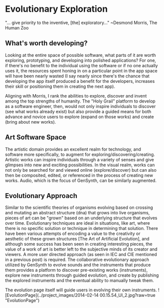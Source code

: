 # Evolutionary Exploration

"... give priority to the inventive, [the] exploratory..." ~Desmond Morris, The Human Zoo

## What's worth developing?

Looking at the entire space of possible software, what parts of it are worth exploring, prototyping, and developing into polished applications? For one, if there's no benefit to the individual using the software or if no one actually uses it, the resources spent honing in on a particular point in the app space will have been nearly wasted (I say nearly since there's the chance that developing the app itself produced a benefit for the developers, increases their skill or positioning them in creating the next app).

Aligning with Morris, I rank the abilities to explore, discover and invent among the top strengths of humanity. The "Holy Grail" platform to develop as a software engineer, then, would not only inspire individuals to discover (see what works already exist) but also provide a guided means for both advance and novice users to explore (expand on those works) and create (bring about new works).

## Art Software Space

The artistic domain provides an excellent realm for technology, and software more specifically, to augment for exploring/discovering/creating. Artistic works can inspire individuals through a variety of senses and give glimpses into new and exciting possibilities. In the visual realm, works can not only be searched for and viewed online (explore/discover) but can also then be composited, edited, or referenced in the process of creating new works. Audio, which is the focus of GenSynth, can be similarly augmented.

## Evolutionary Approach

Similar to the scientific theories of organisms evolving based on crossing and mutating an abstract structure (dna) that grows into live organisms, pieces of art can be "grown" based on an underlying structure that evolves over time. Evolutionary techniques are ideal in situations, like art, where there is no specific solution or technique in determining that solution. There have been various attempts of encoding a value to the creativity or aesthetic of these grown structures [The Art of Artificial Evolution], and although some success has been seen in creating interesting pieces, the value of a work of art is better left to the subjective minds of its creator and viewers. A more user directed approach (as seen in IEC and CIE mentioned in a previous post) is required. The collaborative evolutionary approach utilized by GenSynth to evolve sounds and the instruments that produce them provides a platform to discover pre-existing works (instruments), explore new instruments through guided evolution, and create by publishing the explored instruments and the eventual ability to manually tweak them.

The evolution page itself will guide users in evolving their own instruments.
![EvolutionPage](../project_images/2014-02-14 00.15.54_UI_2.jpg?raw=true "EvolutionPage")
